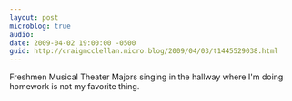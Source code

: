 ```yaml
---
layout: post
microblog: true
audio: 
date: 2009-04-02 19:00:00 -0500
guid: http://craigmcclellan.micro.blog/2009/04/03/t1445529038.html
---
```

Freshmen Musical Theater Majors singing in the hallway where I'm doing homework is not my favorite thing.
